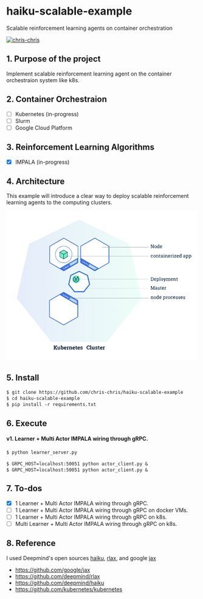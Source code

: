 # haiku-scalable-example
Scalable reinforcement learning agents on container orchestration

[![chris-chris](https://circleci.com/gh/chris-chris/haiku-scalable-example.svg?style=shield)](<https://circleci.com/gh/chris-chris/haiku-scalable-example>)

## 1. Purpose of the project
Implement scalable reinforcement learning agent on the container orchestraion system like k8s.

## 2. Container Orchestraion
- [ ] Kubernetes (in-progress)
- [ ] Slurm
- [ ] Google Cloud Platform

## 3. Reinforcement Learning Algorithms
- [x] IMPALA (in-progress)

## 4. Architecture

This example will introduce a clear way to deploy scalable reinforcement learning agents to the computing clusters.

![alt text](img/k8s.png "Logo Title Text 1")

## 5. Install

```$bash
$ git clone https://github.com/chris-chris/haiku-scalable-example
$ cd haiku-scalable-example
$ pip install -r requirements.txt
```

## 6. Execute

#### v1. Learner + Multi Actor IMPALA wiring through gRPC.

```$bash
$ python learner_server.py
```

```$bash
$ GRPC_HOST=localhost:50051 python actor_client.py &
$ GRPC_HOST=localhost:50051 python actor_client.py &
```

## 7. To-dos

- [x] 1 Learner + Multi Actor IMPALA wiring through gRPC.
- [ ] 1 Learner + Multi Actor IMPALA wiring through gRPC on docker VMs.
- [ ] 1 Learner + Multi Actor IMPALA wiring through gRPC on k8s.
- [ ] Multi Learner + Multi Actor IMPALA wiring through gRPC on k8s.

## 8. Reference

I used Deepmind's open sources [haiku](https://github.com/deepmind/dm-haiku), [rlax](https://github.com/deepmind/rlax), and google [jax](https://github.com/google/jax)

- https://github.com/google/jax
- https://github.com/deepmind/rlax
- https://github.com/deepmind/haiku
- https://github.com/kubernetes/kubernetes
